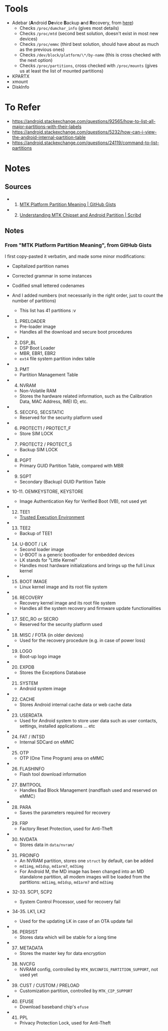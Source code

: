 # Tools
- Adebar (**A**ndroid **De**vice **B**ackup **a**nd **R**ecovery, from [here](https://android.stackexchange.com/questions/92565/how-to-list-all-major-partitions-with-their-labels))
	- Checks `/proc/dumchar_info` (gives most details)
	- Checks `/proc/mtd` (second best solution, doesn't exist in most new devices)
	- Checks `/proc/emmc` (third best solution, should have about as much as the previous ones)
	- Checks `/dev/block/platform/\*/by-name` (this is cross checked with the next option)
	- Checks `/proc/partitions`, cross checked with `/proc/mounts` (gives us at least the list of mounted partitions)
- KPARTX
- xmount
- DiskInfo
# To Refer
- https://android.stackexchange.com/questions/92565/how-to-list-all-major-partitions-with-their-labels
- https://android.stackexchange.com/questions/5232/how-can-i-view-the-android-internal-partition-table
- https://android.stackexchange.com/questions/24119/command-to-list-partitions
# Notes
## Sources
- 1. [MTK Platform Partition Meaning | GitHub Gists](https://gist.github.com/sadiqsalau/865364b344c0b9cb1b418df8bbb51804)
- 2. [Understanding MTK Chipset and Android Partition | Scribd](https://www.scribd.com/document/694623190/Understanding-MTK-Chipset-and-Android-Partition)
## Notes
### From "MTK Platform Partition Meaning", from GitHub Gists

I first copy-pasted it verbatim, and made some minor modifications:
- Capitalized partition names
- Corrected grammar in some instances
- Codified small lettered codenames
- And I added numbers (not necessarily in the right order, just to count the number of partitions)
	- This list has 41 partitions :v

- 1. PRELOADER
	- Pre-loader image
	- Handles all the download and secure boot procedures
- 2. DSP_BL
	- DSP Boot Loader
	- MBR, EBR1, EBR2
	- `ext4` file system partition index table
- 3. PMT
	- Partition Management Table
- 4. NVRAM
	- Non-Volatile RAM
	- Stores the hardware related information, such as the Calibration Data, MAC Address, IMEI ID, etc.
- 5. SECCFG, SECSTATIC
	- Reserved for the security platform used
- 6. PROTECT1 / PROTECT_F
	- Store SIM LOCK
- 7. PROTECT2 / PROTECT_S
	- Backup SIM LOCK
- 8. PGPT
	- Primary GUID Partition Table, compared with MBR
- 9. SGPT
	- Secondary (Backup) GUID Partition Table
- 10-11. OEMKEYSTORE, KEYSTORE
	- Image Authentication Key for Verified Boot (VB), not used yet
- 12. TEE1
	- [Trusted Execution Environment](https://www.trustonic.com/technology/trustzone-and-tee)
- 13. TEE2
	- Backup of TEE1
- 14. U-BOOT / LK
	- Second loader image
	- U-BOOT is a generic bootloader for embedded devices
	- LK stands for "Little Kernel"
	- Handles most hardware initializations and brings up the full Linux kernel
- 15. BOOT IMAGE
	- Linux kernel image and its root file system
- 16. RECOVERY
	- Recovery kernel image and its root file system
	- Handles all the system recovery and firmware update functionalities
- 17. SEC_RO or SECRO
	- Reserved for the security platform used
- 18. MISC / FOTA (in older devices)
	- Used for the recovery procedure (e.g. in case of power loss)
- 19. LOGO
	- Boot-up logo image
- 20. EXPDB
	- Stores the Exceptions Database
- 21. SYSTEM
	- Android system image
- 22. CACHE
	- Stores Android internal cache data or web cache data
- 23. USERDATA
	- Used for Android system to store user data such as user contacts, settings, installed applications … etc
- 24. FAT / INTSD
	- Internal SDCard on eMMC
- 25. OTP
	- OTP (One Time Program) area on eMMC
- 26. FLASHINFO
	- Flash tool download information
- 27. BMTPOOL
	- Handles Bad Block Management (nandflash used and reserved on eMMC）
- 28. PARA
	- Saves the parameters required for recovery
- 29. FRP
	- Factory Reset Protection, used for Anti-Theft
- 30. NVDATA
	- Stores data in `data/nvram/`
- 31. PROINFO
	- An NVRAM partition, stores one `struct` by default, can be added
	- `md1img`, `md1dsp`, `md1arm7`, `md3img`
	- For Android M, the MD image has been changed into an MD standalone partition, all modem images will be loaded from the partitions: `md1img`, `md1dsp`, `md1arm7` and `md3img`
 - 32-33. SCP1, SCP2
	- System Control Processor, used for recovery fail
- 34-35. LK1, LK2
	- Used for the updating LK in case of an OTA update fail
- 36. PERSIST
	- Stores data which will be stable for a long time
- 37. METADATA
	- Stores the master key for data encryption
- 38. NVCFG
	- NVRAM config, controlled by `MTK_NVCONFIG_PARTITION_SUPPORT`, not used yet
- 39. CUST / CUSTOM / PRELOAD
	- Customization partition, controlled by `MTK_CIP_SUPPORT`
- 40. EFUSE
	- Download baseband chip's `efuse`
- 41. PPL
	- Privacy Protection Lock, used for Anti-Theft
